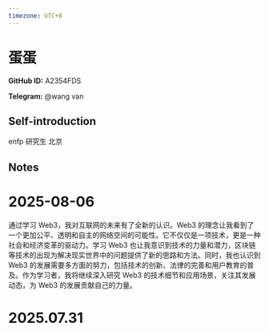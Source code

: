 ```yaml
---
timezone: UTC+8
---
```


# 蛋蛋

**GitHub ID:** A2354FDS

**Telegram:** @wang van

## Self-introduction

enfp 研究生 北京

## Notes

<!-- Content_START -->
# 2025-08-06

通过学习 Web3，我对互联网的未来有了全新的认识。Web3 的理念让我看到了一个更加公平、透明和自主的网络空间的可能性。它不仅仅是一项技术，更是一种社会和经济变革的驱动力。学习 Web3 也让我意识到技术的力量和潜力，区块链等技术的出现为解决现实世界中的问题提供了新的思路和方法。同时，我也认识到 Web3 的发展需要多方面的努力，包括技术的创新、法律的完善和用户教育的普及。作为学习者，我将继续深入研究 Web3 的技术细节和应用场景，关注其发展动态，为 Web3 的发展贡献自己的力量。


# 2025.07.31


<!-- Content_END -->
